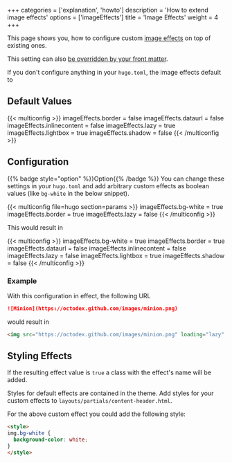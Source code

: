 +++
categories = ['explanation', 'howto']
description = 'How to extend image effects'
options = ['imageEffects']
title = 'Image Effects'
weight = 4
+++

This page shows you, how to configure custom [image effects](authoring/markdown#image-effects) on top of existing ones.

This setting can also [be overridden by your front matter](authoring/linking/imageeffects).

If you don't configure anything in your `hugo.toml`, the image effects default to

## Default Values

{{< multiconfig >}}
imageEffects.border = false
imageEffects.dataurl = false
imageEffects.inlinecontent = false
imageEffects.lazy = true
imageEffects.lightbox = true
imageEffects.shadow = false
{{< /multiconfig >}}

## Configuration

{{% badge style="option" %}}Option{{% /badge %}} You can change these settings in your `hugo.toml` and add arbitrary custom effects as boolean values (like `bg-white` in the below snippet).

{{< multiconfig file=hugo section=params >}}
imageEffects.bg-white = true
imageEffects.border = true
imageEffects.lazy = false
{{< /multiconfig >}}

This would result in

{{< multiconfig >}}
imageEffects.bg-white = true
imageEffects.border = true
imageEffects.dataurl = false
imageEffects.inlinecontent = false
imageEffects.lazy = false
imageEffects.lightbox = true
imageEffects.shadow = false
{{< /multiconfig >}}

### Example

With this configuration in effect, the following URL

````markdown {title="Markdown"}
![Minion](https://octodex.github.com/images/minion.png)
````

would result in

````html {title="HTML"}
<img src="https://octodex.github.com/images/minion.png" loading="lazy" alt="Minion" class="bg-white border lightbox">
````

## Styling Effects

If the resulting effect value is `true` a class with the effect's name will be added.

Styles for default effects are contained in the theme. Add styles for your custom effects to `layouts/partials/content-header.html`.

For the above custom effect you could add the following style:

````html {title="layouts/partials/content-header.html"}
<style>
img.bg-white {
  background-color: white;
}
</style>
````
